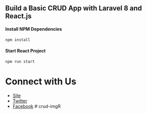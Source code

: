 ## Build a Basic CRUD App with Laravel 8 and React.js

#### Install NPM Dependencies

```
npm install
```

#### Start React Project

```
npm run start
```

# Connect with Us

- [Site](https://techvblogs.com/?ref=githubrepo)
- [Twitter](https://twitter.com/techvblogs)
- [Facebook](https://facebook.com/techvblogs)
#   c r u d - i m g R  
 